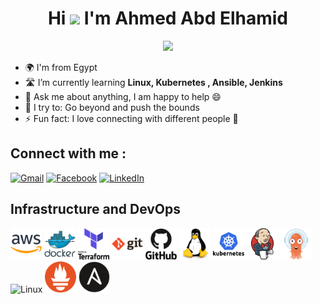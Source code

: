 
<h1 align="center">Hi <img src="https://media.giphy.com/media/hvRJCLFzcasrR4ia7z/giphy.gif" width="30"> I'm Ahmed Abd Elhamid </h1>

<p align="center">
  <a href="https://github.com/DenverCoder1/readme-typing-svg"><img src="https://readme-typing-svg.herokuapp.com/?lines=DevOps-Engineer;Always%20try%20to%20learn%20new%20things&font=Fira%20Code&center=true&width=450&height=45&color=36BCF7FF&vCenter=true&size=25"></a>
</p> 

- 🌍  I'm from Egypt
- 🛣️ I’m currently learning **Linux, Kubernetes , Ansible, Jenkins**
- 💬 Ask me about anything, I am happy to help 😄
-  🧗 I try to: Go beyond and push the bounds
-  ⚡ Fun fact: I love connecting with different people 🙌

## Connect with me :
[![Gmail](https://img.shields.io/badge/-Gmail-D14836?style=flat&logo=gmail&logoColor=white)](mailto:ahmedmohamedooo77@gmail.com)
[![Facebook](https://img.shields.io/badge/-Facebook-1877F2?style=flat&logo=facebook&logoColor=white)](https://www.facebook.com/ahmed.mohamed1399)
[![LinkedIn](https://img.shields.io/badge/-LinkedIn-0077B5?style=flat&logo=linkedin&logoColor=white)](https://www.linkedin.com/in/ahmedabdelhamid1399/)

## Infrastructure and DevOps
<p align="left">
 <img src="https://raw.githubusercontent.com/devicons/devicon/master/icons/amazonwebservices/amazonwebservices-original-wordmark.svg" alt="AWS" width="50" height="50"/> 
 <img src="https://raw.githubusercontent.com/devicons/devicon/master/icons/docker/docker-original-wordmark.svg" alt="Docker" width="50" height="50"/> </a> 
 <img src="https://raw.githubusercontent.com/devicons/devicon/master/icons/terraform/terraform-original-wordmark.svg" alt="Terraform" width="50" height="50"/>
 <img src="https://raw.githubusercontent.com/devicons/devicon/master/icons/git/git-original-wordmark.svg" alt="Git" width="50" height="50"/>
 <img src="https://raw.githubusercontent.com/devicons/devicon/master/icons/github/github-original-wordmark.svg" alt="Github" width="50" height="50"/>
 <img src="https://raw.githubusercontent.com/devicons/devicon/master/icons/linux/linux-original.svg" alt="Linux" width="50" height="50"/>
 <img src="https://raw.githubusercontent.com/devicons/devicon/master/icons/kubernetes/kubernetes-original-wordmark.svg" alt="Kubernetes" width="50" height="50"/> 
 
<img src="https://raw.githubusercontent.com/devicons/devicon/master/icons/jenkins/jenkins-original.svg" alt="Linux" width="50" height="50"/>
<img src="https://raw.githubusercontent.com/devicons/devicon/master/icons/argocd/argocd-original.svg" alt="Linux" width="50" height="50"/>

<img src="https://raw.githubusercontent.com/devicons/devicon/master/icons/grafana/grafan" alt="Linux" width="50" height="50"/>
<img src="https://raw.githubusercontent.com/devicons/devicon/master/icons/prometheus/prometheus-original.svg" alt="Linux" width="50" height="50"/>

<img src="https://raw.githubusercontent.com/devicons/devicon/master/icons/ansible/ansible-original.svg" alt="Linux" width="50" height="50"/>





</p>

